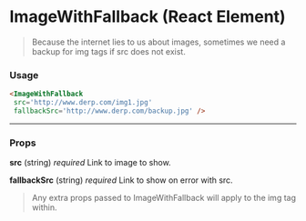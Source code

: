 # ImageWithFallback (React Element)

> Because the internet lies to us about images, sometimes we need a backup for img tags if src does not exist.

### Usage

```html
<ImageWithFallback
 src='http://www.derp.com/img1.jpg'
 fallbackSrc='http://www.derp.com/backup.jpg' />
```
---

### Props

**src** (string) _required_  Link to image to show.

**fallbackSrc** (string) _required_ Link to show on error with src.

> Any extra props passed to ImageWithFallback will apply to the img tag within.
